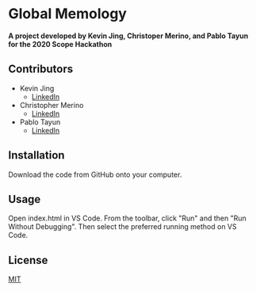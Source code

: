 # Global Memology
**A project developed by Kevin Jing, Christoper Merino, and Pablo Tayun for the 2020 Scope Hackathon**

## Contributors
- Kevin Jing
    - [LinkedIn](https://www.linkedin.com/in/kevin-jing-248958195/)
- Christopher Merino
    - [LinkedIn](https://www.linkedin.com/in/chrismerinobrito/)
- Pablo Tayun
    - [LinkedIn](https://www.linkedin.com/in/pablotayunmazariegos/)

## Installation
Download the code from GitHub onto your computer.

## Usage
Open index.html in VS Code. From the toolbar, click "Run" and then "Run Without Debugging". Then select the preferred running method on VS Code. 

## License
[MIT](https://choosealicense.com/licenses/mit/)

